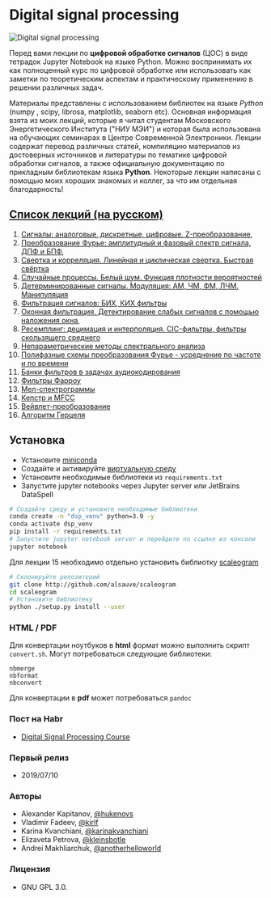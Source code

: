 # Digital signal processing

![Digital signal processing](img/cic_signal.svg "Improve your skills into Digital Signtal Processing!")

Перед вами лекции по **цифровой обработке сигналов** (ЦОС) в виде тетрадок Jupyter Notebook на языке Python. Можно воспринимать их как полноценный курс по цифровой обработке или использовать как заметки по теоретическим аспектам и практическому применению в решении различных задач.  

Материалы представлены с использованием библиотек на языке *Python* (numpy , scipy, librosa, matplotlib, seaborn etc). Основная информация взята из моих лекций, которые я читал студентам Московского Энергетического Института ("НИУ МЭИ") и которая была использована на обучающих семинарах в Центре Современной Электроники. Лекции содержат перевод различных статей, компиляцию материалов из достоверных источников и литературы по тематике цифровой обработки сигналов, а также официальную документацию по прикладным библиотекам языка **Python**. Некоторые лекции написаны с помощью моих хороших знакомых и коллег, за что им отдельная благодарность!

## [Список лекций (на русском)](https://github.com/hukenovs/dsp-theory/tree/master/src "DSP courses in RU")

1. [Сигналы: аналоговые, дискретные, цифровые. Z-преобразование](https://nbviewer.jupyter.org/github/hukenovs/dsp-theory/blob/master/src/dsp_theory_1_signals.ipynb?flush_cache=True "Signals, analog, digital, Z-transform"),
2. [Преобразование Фурье: амплитудный и фазовый спектр сигнала, ДПФ и БПФ](https://nbviewer.jupyter.org/github/hukenovs/dsp-theory/blob/master/src/dsp_theory_2_spectrum.ipynb?flush_cache=True "Discrete Fourier Transform. FFT, IFFT"),
3. [Свертка и корреляция. Линейная и циклическая свертка. Быстрая свёртка](https://nbviewer.jupyter.org/github/hukenovs/dsp-theory/blob/master/src/dsp_theory_3_convolution.ipynb?flush_cache=True "Correlation, convolution: linear / circular / fast")
4. [Случайные процессы. Белый шум. Функция плотности вероятностей](https://nbviewer.jupyter.org/github/hukenovs/dsp-theory/blob/master/src/dsp_theory_4_random_noise.ipynb?flush_cache=True "Random signals AWGN, Noise")
5. [Детерминированные сигналы. Модуляция: АМ, ЧМ, ФМ, ЛЧМ. Манипуляция](https://nbviewer.jupyter.org/github/hukenovs/dsp-theory/blob/master/src/dsp_theory_5_modulation.ipynb?flush_cache=True "Modulation. AM-, FM-, Chirp signals")
6. [Фильтрация сигналов: БИХ, КИХ фильтры](https://nbviewer.jupyter.org/github/hukenovs/dsp-theory/blob/master/src/dsp_theory_6_iir_fir_filters.ipynb?flush_cache=True "IIR / FIR filters")
7. [Оконная фильтрация. Детектирование слабых сигналов с помощью наложения окна](https://nbviewer.jupyter.org/github/hukenovs/dsp-theory/blob/master/src/dsp_theory_7_windows.ipynb?flush_cache=True "Windows, filtration: Hann, Blackman, Flattop, Kaiser etc."), 
8. [Ресемплинг: децимация и интерполяция. CIC-фильтры, фильтры скользящего среднего](https://nbviewer.jupyter.org/github/hukenovs/dsp-theory/blob/master/src/dsp_theory_8_resampling.ipynb?flush_cache=True "CIC filters, decimation, interpolation, moving average")
9. [Непараметрические методы спектрального анализа](https://nbviewer.jupyter.org/github/hukenovs/dsp-theory/blob/master/src/dsp_theory_9_periodogram.ipynb?flush_cache=True "Spectrum analysis: Welch's Method")
10. [Полифазные схемы преобразования Фурье - усреднение по частоте и по времени](https://nbviewer.jupyter.org/github/hukenovs/dsp-theory/blob/master/src/dsp_theory_10_polyphase_ffts.ipynb?flush_cache=True "Spectrum analysis: average spectrum")
11. [Банки фильтров в задачах аудиокодирования](https://nbviewer.jupyter.org/github/hukenovs/dsp-theory/blob/master/src/dsp_theory_11_filter_banks.ipynb?flush_cache=True "Filter banks for audio processing")
12. [Фильтры Фарроу](https://nbviewer.jupyter.org/github/hukenovs/dsp-theory/blob/master/src/dsp_theory_12_filter_farrow.ipynb?flush_cache=True "Filter Farrow")
13. [Мел-спектрограммы](https://nbviewer.jupyter.org/github/hukenovs/dsp-theory/blob/master/src/dsp_theory_13_mel_scale.ipynb?flush_cache=True "Mel-spectrum")
14. [Кепстр и MFCC](https://nbviewer.jupyter.org/github/hukenovs/dsp-theory/blob/master/src/dsp_theory_14_mfcc.ipynb?flush_cache=True "MFCC")
15. [Вейвлет-преобразование](https://nbviewer.jupyter.org/github/hukenovs/dsp-theory/blob/master/src/dsp_theory_15_wavelets.ipynb?flush_cache=True "Wavelets")
16. [Алгоритм Герцеля](https://nbviewer.jupyter.org/github/hukenovs/dsp-theory/blob/master/src/dsp_theory_16_goertzel.ipynb?flush_cache=True "Goertzel")

## Установка
- Установите [miniconda](https://docs.conda.io/en/latest/miniconda.html)
- Создайте и активируйте [виртуальную среду](https://conda.io/projects/conda/en/latest/user-guide/tasks/manage-environments.html)
- Установите необходимые библиотеки из `requirements.txt`
- Запустите jupyter notebooks через Jupyter server или JetBrains DataSpell

```bash
# Создайте среду и установите необходимые библиотеки
conda create -n "dsp_venv" python=3.9 -y
conda activate dsp_venv
pip install -r requirements.txt
# Запустите jupyter notebook server и перейдите по ссылке из консоли 
jupyter notebook
```
Для лекции 15 необходимо отдельно установить библиотку [scaleogram](https://github.com/alsauve/scaleogram)
```bash
# Склонируйте репозиторий
git clone http://github.com/alsauve/scaleogram
cd scaleogram
# Установите библиотеку
python ./setup.py install --user
```
### HTML / PDF
Для конвертации ноутбуков в **html** формат можно выполнить скрипт `convert.sh`. Могут потребоваться следующие библиотеки:
```commandline
nbmerge
nbformat
nbconvert
```
Для конвертации в **pdf** может потребоваться `pandoc`

### Пост на Habr
  * [Digital Signal Processing Course](https://habr.com/ru/post/460445/ "Digital Signal Processing Course")

### Первый релиз
  * 2019/07/10

### Авторы
  * Alexander Kapitanov, [@hukenovs](https://github.com/hukenovs)
  * Vladimir Fadeev, [@kirlf](https://github.com/kirlf)
  * Karina Kvanchiani, [@karinakvanchiani](https://github.com/karinakvanchiani)
  * Elizaveta Petrova, [@kleinsbotle](https://github.com/kleinsbotle)
  * Andrei Makhliarchuk, [@anotherhelloworld](https://github.com/anotherhelloworld)
### Лицензия
  * GNU GPL 3.0.
